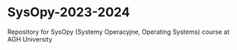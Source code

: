 # SysOpy-2023-2024
Repository for SysOpy (Systemy Operacyjne, Operating Systems) course at AGH University
